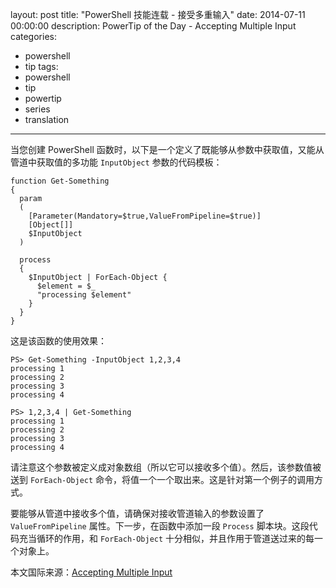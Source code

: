 ﻿layout: post
title: "PowerShell 技能连载 - 接受多重输入"
date: 2014-07-11 00:00:00
description: PowerTip of the Day - Accepting Multiple Input
categories:
- powershell
- tip
tags:
- powershell
- tip
- powertip
- series
- translation
---
当您创建 PowerShell 函数时，以下是一个定义了既能够从参数中获取值，又能从管道中获取值的多功能 `InputObject` 参数的代码模板：

    function Get-Something
    {
      param
      (
        [Parameter(Mandatory=$true,ValueFromPipeline=$true)]
        [Object[]]
        $InputObject 
      )
      
      process
      {
        $InputObject | ForEach-Object {
          $element = $_
          "processing $element"
        }
      }
    }
    
这是该函数的使用效果：

    PS> Get-Something -InputObject 1,2,3,4
    processing 1
    processing 2
    processing 3
    processing 4
    
    PS> 1,2,3,4 | Get-Something
    processing 1
    processing 2
    processing 3
    processing 4

请注意这个参数被定义成对象数组（所以它可以接收多个值）。然后，该参数值被送到 `ForEach-Object` 命令，将值一个一个取出来。这是针对第一个例子的调用方式。

要能够从管道中接收多个值，请确保对接收管道输入的参数设置了 `ValueFromPipeline` 属性。下一步，在函数中添加一段 `Process` 脚本块。这段代码充当循环的作用，和 `ForEach-Object` 十分相似，并且作用于管道送过来的每一个对象上。

<!--more-->
本文国际来源：[Accepting Multiple Input](http://powershell.com/cs/blogs/tips/archive/2014/07/11/accepting-multiple-input.aspx)
